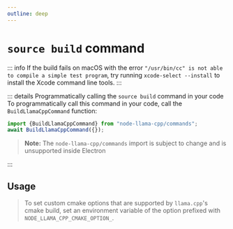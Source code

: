 ```yaml
---
outline: deep
---
```

# `source build` command

<script setup lang="ts">
import {data as docs} from "../cli.data.js";
const commandDoc = docs.source.build;
</script>

<p v-html="commandDoc.description"></p>

::: info
If the build fails on macOS with the error `"/usr/bin/cc" is not able to compile a simple test program`, try running `xcode-select --install` to install the Xcode command line tools.
:::

::: details Programmatically calling the `source build` command in your code
To programmatically call this command in your code, call the `BuildLlamaCppCommand` function:
```typescript
import {BuildLlamaCppCommand} from "node-llama-cpp/commands";
await BuildLlamaCppCommand({});
```
> **Note:** The `node-llama-cpp/commands` import is subject to change and is unsupported inside Electron

:::

## Usage
<div v-html="commandDoc.usageHtml"></div>
<div v-html="commandDoc.options"></div>


> To set custom cmake options that are supported by `llama.cpp`'s cmake build,
> set an environment variable of the option prefixed with `NODE_LLAMA_CPP_CMAKE_OPTION_`.
